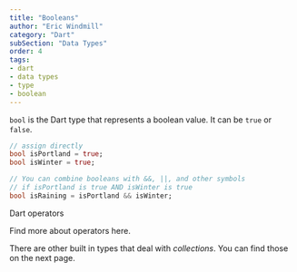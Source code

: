 ```yaml
---
title: "Booleans"
author: "Eric Windmill"
category: "Dart"
subSection: "Data Types"
order: 4
tags:
- dart
- data types
- type
- boolean
---
```


`bool` is the Dart type that represents a boolean value.  It can be `true` or `false`.

```dart
// assign directly
bool isPortland = true;
bool isWinter = true;

// You can combine booleans with &&, ||, and other symbols
// if isPortland is true AND isWinter is true
bool isRaining = isPortland && isWinter;
```

<span class="help">
<p class="figure-title">Dart operators</p>
<p>Find more about operators here.</p>
</span>

There are other built in types that deal with _collections_. You can find those on the next page. 
